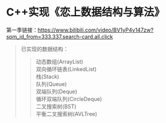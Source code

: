 # C++实现《恋上数据结构与算法》
第一季链接：https://www.bilibili.com/video/BV1yP4y147zw?spm_id_from=333.337.search-card.all.click  
>已实现的数据结构：  
>>动态数组(ArrayList)    
>>双向循环链表(LinkedList)  
>>栈(Stack)  
>>队列(Queue)  
>>双端队列(Deque)  
>>循环双端队列(CircleDeque)  
>>二叉搜索树(BST)  
>>平衡二叉搜索树(AVLTree)  